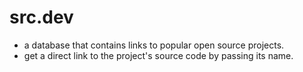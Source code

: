 # src.dev

- a database that contains links to popular open source projects.
- get a direct link to the project's source code by passing its name.
